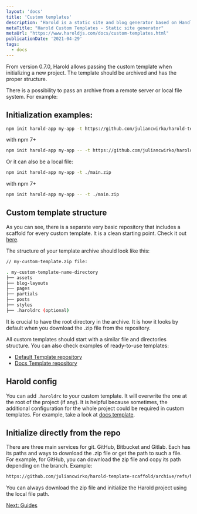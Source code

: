 ```yaml
---
layout: 'docs'
title: 'Custom templates'
description: "Harold is a static site and blog generator based on Handlebars and Markdown. Let's see how to use it."
metaTitle: "Harold Custom Templates - Static site generator"
metaUrl: "https://www.haroldjs.com/docs/custom-templates.html"
publicationDate: '2021-04-29'
tags:
  - docs
---
```


From version 0.7.0, Harold allows passing the custom template when initializing a new project. The template should be archived and has the proper structure.

There is a possibility to pass an archive from a remote server or local file system.  For example:

## Initialization examples:

```bash
npm init harold-app my-app -t https://github.com/juliancwirko/harold-template-scaffold/archive/refs/heads/main.zip
```

with npm 7+

```bash
npm init harold-app my-app -- -t https://github.com/juliancwirko/harold-template-scaffold/archive/refs/heads/main.zip
```

Or it can also be a local file:

```bash
npm init harold-app my-app -t ./main.zip
```

with npm 7+

```bash
npm init harold-app my-app -- -t ./main.zip
```

## Custom template structure

As you can see, there is a separate very basic repository that includes a scaffold for every custom template. It is a clean starting point. Check it out [here](https://github.com/juliancwirko/harold-template-scaffold).

The structure of your template archive should look like this:

```bash
// my-custom-template.zip file:

. my-custom-template-name-directory
├── assets
├── blog-layouts
├── pages
├── partials
├── posts
├── styles
├── .haroldrc (optional)
```

It is crucial to have the root directory in the archive. It is how it looks by default when you download the .zip file from the repository.

All custom templates should start with a similar file and directories structure. You can also check examples of ready-to-use templates:

- [Default Template repository](https://github.com/juliancwirko/harold-template-default)
- [Docs Template repository](https://github.com/juliancwirko/harold-template-docs)

## Harold config

You can add `.haroldrc` to your custom template. It will overwrite the one at the root of the project (if any). It is helpful because sometimes, the additional configuration for the whole project could be required in custom templates. For example, take a look at [docs template](https://github.com/juliancwirko/harold-template-docs).


## Initialize directly from the repo

There are three main services for git. GitHub, Bitbucket and Gitlab. Each has its paths and ways to download the .zip file or get the path to such a file. For example, for GitHub, you can download the zip file and copy its path depending on the branch. Example: 

```bash
https://github.com/juliancwirko/harold-template-scaffold/archive/refs/heads/main.zip
```

You can always download the zip file and initialize the Harold project using the local file path.

[Next: Guides](/docs/guides.html)
